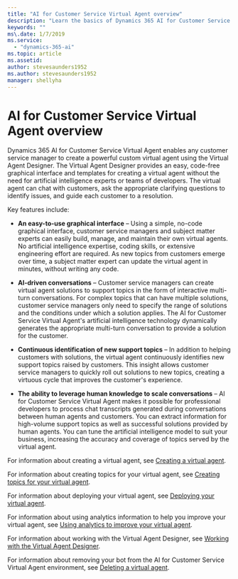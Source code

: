 ```yaml
---
title: "AI for Customer Service Virtual Agent overview"
description: "Learn the basics of Dynamics 365 AI for Customer Service Virtual Agent."
keywords: ""
ms\.date: 1/7/2019
ms.service:
  - "dynamics-365-ai"
ms.topic: article
ms.assetid: 
author: stevesaunders1952
ms.author: stevesaunders1952
manager: shellyha
---
```


# AI for Customer Service Virtual Agent overview

Dynamics 365 AI for Customer Service Virtual Agent enables any customer service manager to create a powerful custom virtual agent using the Virtual Agent Designer. The Virtual Agent Designer provides an easy, code-free graphical interface and templates for creating a virtual agent without the need for artificial intelligence experts or teams of developers. The virtual agent can chat with customers, ask the appropriate clarifying questions to identify issues, and guide each customer to a resolution.

Key features include:

* **An easy-to-use graphical interface** – Using a simple, no-code graphical interface, customer service managers and subject matter experts can easily build, manage, and maintain their own virtual agents. No artificial intelligence expertise, coding skills, or extensive engineering effort are required. As new topics from customers emerge over time, a subject matter expert can update the virtual agent in minutes, without writing any code.

* **AI-driven conversations** – Customer service managers can create virtual agent solutions to support topics in the form of interactive multi-turn conversations. For complex topics that can have multiple solutions, customer service managers only need to specify the range of solutions and the conditions under which a solution applies. The AI for Customer Service Virtual Agent's artificial intelligence technology dynamically generates the appropriate multi-turn conversation to provide a solution for the customer.

* **Continuous identification of new support topics** – In addition to helping customers with solutions, the virtual agent continuously identifies new support topics raised by customers. This insight allows customer service managers to quickly roll out solutions to new topics, creating a virtuous cycle that improves the customer's experience.

* **The ability to leverage human knowledge to scale conversations** – AI for Customer Service Virtual Agent makes it possible for professional developers to process chat transcripts generated during conversations between human agents and customers. You can extract information for high-volume support topics as well as successful solutions provided by human agents. You can tune the artificial intelligence model to suit your business, increasing the accuracy and coverage of topics served by the virtual agent.

For information about creating a virtual agent, see [Creating a virtual agent](getting-started-create-bot.md).

For information about creating topics for your virtual agent, see [Creating topics for your virtual agent](getting-started-create-topics.md).

For information about deploying your virtual agent, see [Deploying your virtual agent](getting-started-deploy.md).

For information about using analytics information to help you improve your virtual agent, see [Using analytics to improve your virtual agent](getting-started-analytics.md).

For information about working with the Virtual Agent Designer, see [Working with the Virtual Agent Designer](getting-started-bot-designer.md).

For information about removing your bot from the AI for Customer Service Virtual Agent environment, see [Deleting a virtual agent](getting-started-delete-bot.md).